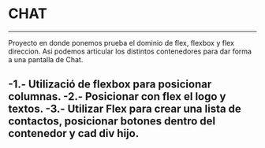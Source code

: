 # CHAT

---

Proyecto en donde ponemos  prueba el dominio de flex, flexbox y flex direccion.
Asi podemos articular los distintos contenedores para dar forma a una pantalla de Chat.

-1.- Utilizació de flexbox para posicionar columnas.
-2.- Posicionar con flex el logo y textos.
-3.- Utilizar Flex para crear una lista de contactos, posicionar botones dentro del contenedor y cad div hijo.
-
